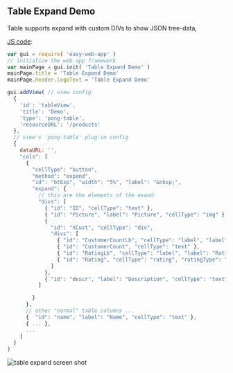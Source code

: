 ## Table Expand Demo

Table supports expand with custom DIVs to show JSON tree-data, 

[JS code](https://github.com/ma-ha/easy-web-app/blob/master/examples/table-expand/index.js):

```javascript
var gui = require( 'easy-web-app' )
// initialize the web app framework 
var mainPage = gui.init( 'Table Expand Demo' )
mainPage.title = 'Table Expand Demo'
mainPage.header.logoText = 'Table Expand Demo'

gui.addView( // view config
  {
    'id': 'tableView',
    'title': 'Demo',
    'type': 'pong-table',
    'resourceURL': '/products'
  },
  // view's 'pong-table' plug-in config
  {
    dataURL: '',
    "cols": [
      {
        "cellType": "button", 
        "method": "expand",
        "id": "btExp", "width": "5%", "label": "&nbsp;",
        "expand": {
          // this are the elements of the exand:
          "divs": [ 
            { "id": "ID", "cellType": "text" },
            { "id": "Picture", "label": "Picture", "cellType": "img" },
            {
              "id": "XCust", "cellType": "div",
              "divs": [
                { "id": "CustomerCountLb", "cellType": "label", "label": "Customers" },
                { "id": "CustomerCount", "cellType": "text" },
                { "id": "RatingLb", "cellType": "label", "label": "Rating" },
                { "id": "Rating", "cellType": "rating", "ratingType": "3star" }
              ]
            },
            { "id": "descr", "label": "Description", "cellType": "text" }
          ]

        } 
      },
      // other "normal" table columns ...
      {  "id": "name", "label": "Name", "cellType": "text" },
      { ... },
      ...
    ]
  }
)

```
![table expand screen shot](https://raw.githubusercontent.com/ma-ha/easy-web-app/master/examples/table-expand/table-expand.png) 
